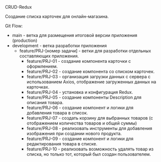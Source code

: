 CRUD-Redux

Создание списка карточек для онлайн-магазина.

Git Flow:

- main - ветка для размещения итоговой версии приложения (production)
- development - ветка разработки приложения
  - feature/PRJ-[номер задачи] - ветки для разработки отдельных составляющих приложения.
    - feature/PRJ-01 - создание компонента карточки с оформлением.
    - feature/PRJ-02 - создание компонента со списком карточек.
    - feature/PRJ-03 - организация загрузки данных с сервера с использованием Axios, отображение загруженных данных на карточках.
    - feature/PRJ-04 - установка и конфигурация Redux.
    - feature/PRJ-05 - создание компоненты Description для описания товара.
    - feature/PRJ-06 - создание компонент и логики для добавления товара в список.
    - feature/PRJ-07 - создать корзину для выбранных товаров (с отображением количества товаров и общей суммы)
    - feature/PRJ-08 - реализовать инструменты для добавления изображения при создании нового продукта.
    - feature/PRJ-09 - создание компонент и логики для редактирования товара в списке.
    - feature/PRJ-10 - реализовать возможность удалять товар из списка, но только тот, который был создан пользователем.
